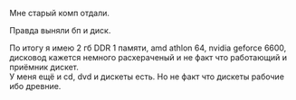 Мне старый комп отдали.

Правда выняли бп и диск.

По итогу я имею 2 гб DDR 1 памяти, amd athlon 64, nvidia geforce 6600, дисковод кажется немного расхераченый и не факт что работающий и приёмник дискет.  
У меня ещё и cd, dvd и дискеты есть. Но не факт что дискеты рабочие ибо древние.
